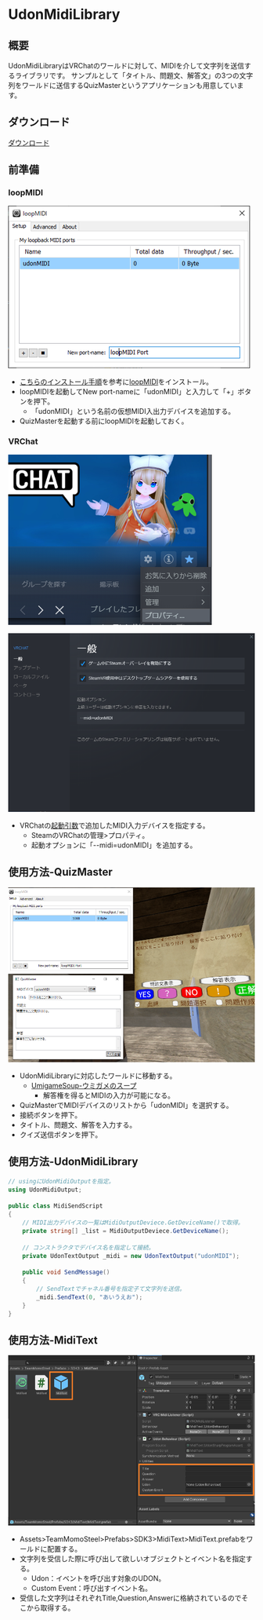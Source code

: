 # UdonMidiLibrary

## 概要

UdonMidiLibraryはVRChatのワールドに対して、MIDIを介して文字列を送信するライブラリです。
サンプルとして「タイトル、問題文、解答文」の3つの文字列をワールドに送信するQuizMasterというアプリケーションも用意しています。

## ダウンロード

[ダウンロード](Release/QuizMaster.zip)

## 前準備

### loopMIDI

![loopMIDIの画面](Document/loopmidi.png)

- [こちらのインストール手順](https://canplay-music.com/2019/12/14/loopmidi/)を参考に[loopMIDI](https://www.tobias-erichsen.de/software/loopmidi.html)をインストール。
- loopMIDIを起動してNew port-nameに「udonMIDI」と入力して「+」ボタンを押下。
  - 「udonMIDI」という名前の仮想MIDI入出力デバイスを追加する。
- QuizMasterを起動する前にloopMIDIを起動しておく。

### VRChat

![Steamのプロパティの位置](Document/steamproperty.png)

![起動引数の指定](Document/launchoption.png)

- VRChatの[起動引数](https://docs.vrchat.com/docs/launch-options)で追加したMIDI入力デバイスを指定する。
  - SteamのVRChatの管理>プロパティ。
  - 起動オプションに「--midi=udonMIDI」を追加する。

## 使用方法-QuizMaster

![VRChatのワールドに文字列送信](Document/udonmidi.png)

- UdonMidiLibraryに対応したワールドに移動する。
  - [UmigameSoup-ウミガメのスープ](https://vrchat.com/home/world/wrld_4b3b0a74-b96c-4d65-ae6d-547419b6ec9d)
    - 解答権を得るとMIDIの入力が可能になる。
- QuizMasterでMIDIデバイスのリストから「udonMIDI」を選択する。
- 接続ボタンを押下。
- タイトル、問題文、解答を入力する。
- クイズ送信ボタンを押下。

## 使用方法-UdonMidiLibrary

```C#
// usingにUdonMidiOutputを指定。
using UdonMidiOutput;

public class MidiSendScript
{
    // MIDI出力デバイスの一覧はMidiOutputDeviece.GetDeviceName()で取得。
    private string[] _list = MidiOutputDeviece.GetDeviceName();

    // コンストラクタでデバイス名を指定して接続。
    private UdonTextOutput _midi = new UdonTextOutput("udonMIDI");

    public void SendMessage()
    {
        // SendTextでチャネル番号を指定子て文字列を送信。
        _midi.SendText(0, "あいうえお");
    }
}
```

## 使用方法-MidiText

![ワールドのギミック追加](Document/miditext.png)

- Assets>TeamMomoSteel>Prefabs>SDK3>MidiText>MidiText.prefabをワールドに配置する。
- 文字列を受信した際に呼び出して欲しいオブジェクトとイベント名を指定する。
  - Udon：イベントを呼び出す対象のUDON。
  - Custom Event：呼び出すイベント名。
- 受信した文字列はそれぞれTitle,Question,Answerに格納されているのでそこから取得する。